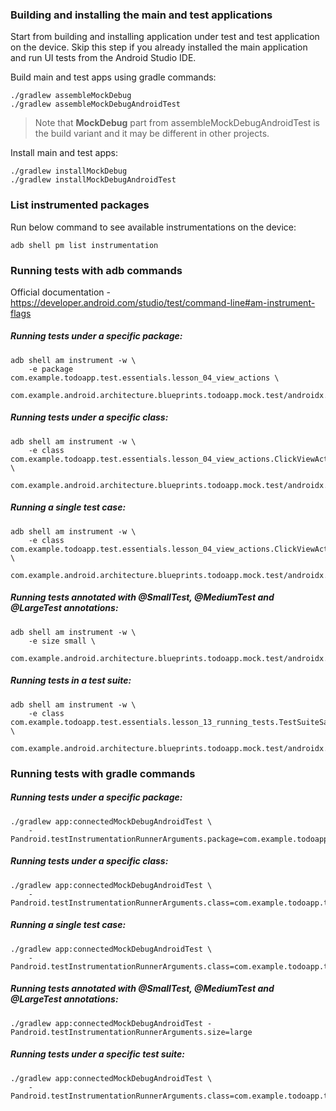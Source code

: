 ### Building and installing the main and test applications

Start from building and installing application under test and test application on the device. Skip this step if you already installed the main application and run UI tests from the Android Studio IDE.

Build main and test apps using gradle commands:

    ./gradlew assembleMockDebug
    ./gradlew assembleMockDebugAndroidTest

> Note that **MockDebug** part from assembleMockDebugAndroidTest is the build variant and it may be different in other projects. 

Install main and test apps:

    ./gradlew installMockDebug
    ./gradlew installMockDebugAndroidTest


### List instrumented packages

Run below command to see available instrumentations on the device:

    adb shell pm list instrumentation

### Running tests with adb commands

Official documentation - https://developer.android.com/studio/test/command-line#am-instrument-flags

##### Running tests under a specific package:
    adb shell am instrument -w \
        -e package com.example.todoapp.test.essentials.lesson_04_view_actions \
        com.example.android.architecture.blueprints.todoapp.mock.test/androidx.test.runner.AndroidJUnitRunner

##### Running tests under a specific class:
    adb shell am instrument -w \
        -e class com.example.todoapp.test.essentials.lesson_04_view_actions.ClickViewActionsTest \
        com.example.android.architecture.blueprints.todoapp.mock.test/androidx.test.runner.AndroidJUnitRunner

##### Running a single test case:
    adb shell am instrument -w \
        -e class com.example.todoapp.test.essentials.lesson_04_view_actions.ClickViewActionsTest#clickViewActionsPressImeActionButton \
        com.example.android.architecture.blueprints.todoapp.mock.test/androidx.test.runner.AndroidJUnitRunner

##### Running tests annotated with @SmallTest, @MediumTest and @LargeTest annotations:
    adb shell am instrument -w \
        -e size small \
        com.example.android.architecture.blueprints.todoapp.mock.test/androidx.test.runner.AndroidJUnitRunner

##### Running tests in a test suite:
    adb shell am instrument -w \
        -e class com.example.todoapp.test.essentials.lesson_13_running_tests.TestSuiteSample \
        com.example.android.architecture.blueprints.todoapp.mock.test/androidx.test.runner.AndroidJUnitRunner


### Running tests with gradle commands

##### Running tests under a specific package:
    ./gradlew app:connectedMockDebugAndroidTest \
        -Pandroid.testInstrumentationRunnerArguments.package=com.example.todoapp.test.essentials.lesson_04_view_actions

##### Running tests under a specific class:
    ./gradlew app:connectedMockDebugAndroidTest \
        -Pandroid.testInstrumentationRunnerArguments.class=com.example.todoapp.test.essentials.lesson_04_view_actions.ClickViewActionsTest

##### Running a single test case:
    ./gradlew app:connectedMockDebugAndroidTest \
        -Pandroid.testInstrumentationRunnerArguments.class=com.example.todoapp.test.essentials.lesson_04_view_actions.ClickViewActionsTest#clickViewActionsPressImeActionButton 

##### Running tests annotated with @SmallTest, @MediumTest and @LargeTest annotations:
    ./gradlew app:connectedMockDebugAndroidTest -Pandroid.testInstrumentationRunnerArguments.size=large

##### Running tests under a specific test suite:
    ./gradlew app:connectedMockDebugAndroidTest \
        -Pandroid.testInstrumentationRunnerArguments.class=com.example.todoapp.test.essentials.lesson_13_running_tests.TestSuiteSample
